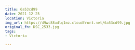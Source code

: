 ```yaml
---
title: 6a53cd99
date: 2021-12-25
location: Victoria
img_url: https://d9wc88udlq1mz.cloudfront.net/6a53cd99.jpg
original_fn: DSC_2533.jpg
tags:
- Victoria

---
```

